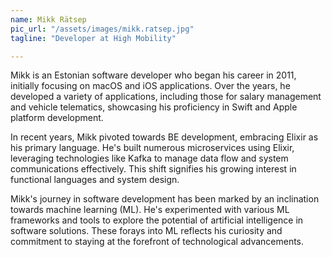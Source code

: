 ```yaml
---
name: Mikk Rätsep
pic_url: "/assets/images/mikk.ratsep.jpg"
tagline: "Developer at High Mobility"

---
```

Mikk is an Estonian software developer who began his career in 2011, initially focusing on macOS and iOS applications. Over the years, he developed a variety of applications, including those for salary management and vehicle telematics, showcasing his proficiency in Swift and Apple platform development.

In recent years, Mikk pivoted towards BE development, embracing Elixir as his primary language. He's built numerous microservices using Elixir, leveraging technologies like Kafka to manage data flow and system communications effectively. This shift signifies his growing interest in functional languages and system design.

Mikk's journey in software development has been marked by an inclination towards machine learning (ML). He's experimented with various ML frameworks and tools to explore the potential of artificial intelligence in software solutions. These forays into ML reflects his curiosity and commitment to staying at the forefront of technological advancements.
